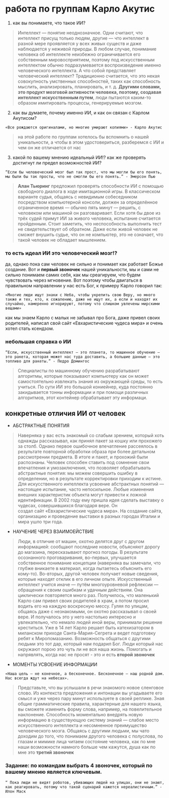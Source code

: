 # работа по группам Карло Акутис 

1. как вы понимаете, что такое ИИ?
> Интеллект — понятие неоднозначное. Одни считают, что интеллект присущ только людям, другие — что интеллект в разной мере проявляется у всех живых существ и даже наблюдается у неживой природы. В любом случае, понимание человека об интеллекте неизбежно ограничивается его собственным мировосприятием, поэтому под искусственным интеллектом обычно подразумевается воспроизведение именно человеческого интеллекта. А что собой представляет человеческий интеллект? Традиционно считается, что это некая совокупность умственных способностей, таких как способность мыслить, анализировать, планировать, и т. д. **Другими словами, это продукт мозговой активности человека, поэтому, создавая интеллект искусственным путем**, люди пытаются каким-то образом имитировать процессы, генерируемые мозгом. 

2. как вы думаете, почему именно ИИ, и как он связан с Карлом Акутисом?
```
«Все рождаются оригиналами, но многие умирают копиями» - Карло Акутис
```
> на этой работе по группам хотелось бы вспомнить о нашей уникальности, а чтобы в этом удостовериться, разберемся с ИИ и чем он же отличается от нас

3. какой по вашему мнению идеальный ИИ!? как же проверять достигнут ли предел возможностей ИИ?
```
“Если бы человеческий мозг был так прост, что мы могли бы его понять, мы были бы так просты, что не смогли бы его понять.” - Эмерсон Пью
```
> **Алан Тьюринг** предложил проверять способности ИИ с помощью свободного диалога в ходе имитационной игры. В классическом варианте судья, общаясь с невидимым собеседником посредством компьютерной консоли, должен за определённое ограниченное время — обычно пять минут — решить, с человеком или машиной он разговаривает.
> Если хотя бы двое из трёх судей примут ИИ за живого человека, испытание считается пройденным. Стоит заметить, что неспособность выполнить тест не свидетельствует об обратном. Даже если живой человек не сможет внушить судье, что он не компьютер, это не означает, что такой человек не обладает мышлением.

### то есть идеал ИИ это человеческий мозг!? 
да, однако пока сам человек не сильно и понимает как работает Божье создание. Вот и **первый звоночек** нашей уникальности, мы и сами не сильно понимаем самих себя, как мы среагируем, что будем чувствовать через мгновение. Вот поэтому чтобы двигаться в правильном направлении у нас есть Бог, к примеру Карло говорил так:
```
«Многие люди ищут знаки с Неба, чтобы укрепить свою Веру, но много также и тех, кто, к сожалению, даже не ищут их, а если и находят их случайно, намеренно игнорируют, потому что слишком увлечены мирскими вещами»
```
как мы знаем Карло с малых не забывал про Бога, даже привел своих родителей, написал свой сайт «Евхаристические чудеса мира» и очень хотел стать ксендзом.

### небольшая справка о ИИ 
```
“Если, искусственный интеллект — это планета, то машинное обучение — это ракета, которая может нас туда доставить, а большие данные — это топливо для ракеты.” - Педро Домингос
```
> Специалисты по машинному обучению разрабатывают алгоритмы, которые показывают компьютеру как он может самостоятельно извлекать знания из окружающей среды, то есть учиться. По сути ИИ это большой кониейнер, куда постоянно закидывается тонны информации и при помощи различных алгоритмов, этот контейнер обрабатывает эту информаци.

## конкретные отличия ИИ от человек
- АБСТРАКТНЫЕ ПОНЯТИЯ
> Наверняка у вас есть знакомый со слабым зрением, который хоть однажды рассказывал, как принял пакет за кошку или прохожего за столб. Однако первое ошибочное впечатление рассеялось в результате повторной обработки образа при более детальном рассмотрении предмета. В итоге и пакет, и прохожий были распознаны. Человек способен ставить под сомнение свои впечатления и умозаключения, что позволяет обрабатывать абстрактные понятия: мы можем совершить ошибку в определении, но в результате корректировки приходим к истине.
> Для искусственного интеллекта усвоение абстрактных понятий — настоящее испытание, часто непосильное. Любые изменения внешних характеристик объекта могут привести к ложной идентификации.
В 2002 году ему пришла идея сделать выставку о чудесах, совершившихся благодаря вере. Он создал сайт «Евхаристические чудеса мира». На создание сайта, организацию и проведение выставки в разных городах Италии и мира ушло три года. 

- НАУЧЕНИЕ ЧЕРЕЗ ВЗАИМОЕЙСТВИЕ      
> Люди, в отличие от машин, охотно делятся друг с другом информацией: сообщают последние новости, объясняют дорогу до магазина, пересказывают прогноз погоды. В результате осознанного проговаривания, во-первых, улучшается собственное понимание концепции (наверняка вы замечали, что глубже вникаете в материал, когда пытаетесь объяснить его кому-то). Во-вторых, другой человек получает новые сведения, которые находят отклик в его личном опыте. 
> Искусственный интеллект учится иначе — путём многоуровневой рефлексии — обращения к своим ошибкам и удачным действиям. Она циклически повторяется много раз.
Получилось, что маленький Карло сам привел своих родителей в храм, а потом просил водить его на каждую воскресную мессу. Гуляя по улицам, общаясь даже с незнакомыми, он охотно рассказывал о своей вере. И получалось это у него настолько интересно и увлекательно, что немало людей иной веры, принимали решение креститься. Уже в 14 лет Карло решает быть катехизатором в миланском приходе Санта-Мария-Сегрета и ведет подготовку ребят к Миропомазанию.
Возможность общаться с другими людьми это тот дар, который нам подарил Бог. Люди который нас окружают порою это чуть ли не вся наша жизнь. Помогать и напрявлять, когда нас не просят - это и есть **второй звоночек**

- МОМЕНТЫ УСВОЕНИЕ ИНФОРМАЦИИ
```
«Наша цель — не конечное, а бесконечное. Бесконечное — наш родной дом. Нас всегда ждут на небесах».
```
> Представьте, что вы услышали в речи знакомого новое сленговое слово. Из контекста предложения и интонации вы угадываете его смысл и уже через пару минут используете в своей реплике. Зная общие грамматические правила, характерные для нашего языка, вы сможете изменить форму слова, например, на повелительное наклонение. Способность моментально внедрять новую информацию в существующую систему знаний — слабое место искусственного интеллекта и несомненное преимущество человеческого мозга.
Общаясь с другими людьми, мы чато доходим до того, что понимаем другого человека с полуслова, по глазам и мимике лица читаем состояние человека, как по мне наши возможности намного больше чем кажутся, душа как по мне это **третий звоночек**

### Задание: по командам выбрать 4 звоночек, который по вашему мнеию является ключевым.
```
“ Пока люди не видят роботов, убивающих людей на улицах, они не знают, как реагировать, потому что такой сценарий кажется нереалистичным.” - Илон Маск
```